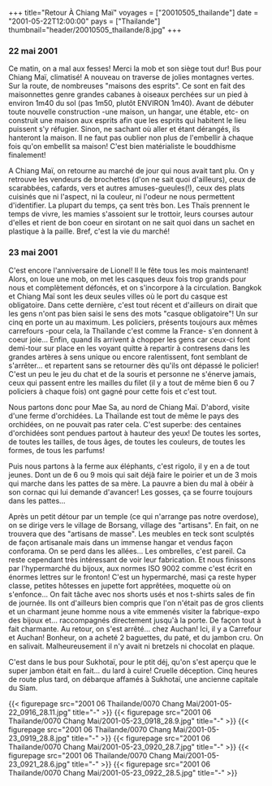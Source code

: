 +++
title="Retour À Chiang Maï"
voyages = ["20010505_thailande"]
date = "2001-05-22T12:00:00"
pays = ["Thailande"]
thumbnail="header/20010505_thailande/8.jpg"
+++
### 22 mai 2001

 Ce matin, on a mal aux fesses! Merci la mob et son siège tout dur! Bus pour 
Chiang Maï, climatisé! A nouveau on traverse de jolies montagnes vertes. Sur 
la route, de nombreuses "maisons des esprits". Ce sont en fait des maisonnettes 
genre grandes cabanes à oiseaux perchées sur un pied à environ 1m40 du sol (pas 
1m50, plutôt ENVIRON 1m40). Avant de débuter toute nouvelle construction -une 
maison, un hangar, une étable, etc- on construit une maison aux esprits afin 
que les esprits qui habitent le lieu puissent s'y réfugier. Sinon, ne sachant 
où aller et étant dérangés, ils hanteront la maison. Il ne faut pas oublier 
non plus de l'embellir à chaque fois qu'on embellit sa maison! C'est bien matérialiste 
le bouddhisme finalement!

A Chiang Maï, on retourne au marché de jour qui nous avait tant plu. On y retrouve 
les vendeurs de brochettes (d'on ne sait quoi d'ailleurs), ceux de scarabbées, 
cafards, vers et autres amuses-gueules(!), ceux des plats cuisinés que ni l'aspect, 
ni la couleur, ni l'odeur ne nous permettent d'identifier. La plupart du temps, 
ça sent très bon. Les Thaïs prennent le temps de vivre, les mamies s'assoient 
sur le trottoir, leurs courses autour d'elles et rient de bon coeur en sirotant 
on ne sait quoi dans un sachet en plastique à la paille. Bref, c'est la vie 
du marché!

### 23 mai 2001

C'est encore l'anniversaire de Lionel! Il le fête tous les mois maintenant! 
Alors, on loue une mob, on met les casques deux fois trop grands pour nous et 
complètement défoncés, et on s'incorpore à la circulation. Bangkok et Chiang 
Maï sont les deux seules villes où le port du casque est obligatoire. Dans cette 
dernière, c'est tout récent et d'ailleurs on dirait que les gens n'ont pas bien 
saisi le sens des mots "casque obligatoire"! Un sur cinq en porte un au maximum. 
Les policiers, présents toujours aux mêmes carrefours -pour cela, la Thaïlande 
c'est comme la France- s'en donnent à coeur joie... Enfin, quand ils arrivent 
à chopper les gens car ceux-ci font demi-tour sur place en les voyant quitte 
à repartir à contresens dans les grandes artères à sens unique ou encore ralentissent, 
font semblant de s'arrêter... et repartent sans se retourner dès qu'ils ont 
dépassé le policier! C'est un peu le jeu du chat et de la souris et personne 
ne s'énerve jamais, ceux qui passent entre les mailles du filet (il y a tout 
de même bien 6 ou 7 policiers à chaque fois) ont gagné pour cette fois et c'est 
tout.

Nous partons donc pour Mae Sa, au nord de Chiang Maï. D'abord, visite d'une 
ferme d'orchidées. La Thaïlande est tout de même le pays des orchidées, on ne 
pouvait pas rater cela. C'est superbe: des centaines d'orchidées sont pendues 
partout à hauteur des yeux! De toutes les sortes, de toutes les tailles, de 
tous âges, de toutes les couleurs, de toutes les formes, de tous les parfums!

Puis nous partons à la ferme aux éléphants, c'est rigolo, il y en a de tout 
jeunes. Dont un de 6 ou 9 mois qui sait déjà faire le poirier et un de 3 mois 
qui marche dans les pattes de sa mère. La pauvre a bien du mal à obéir à son 
cornac qui lui demande d'avancer! Les gosses, ça se fourre toujours dans les 
pattes...

Après un petit détour par un temple (ce qui n'arrange pas notre overdose), 
on se dirige vers le village de Borsang, village des "artisans". En fait, on 
ne trouvera que des "artisans de masse". Les meubles en teck sont sculptés de 
façon artisanale mais dans un immense hangar et vendus façon conforama. On se 
perd dans les allées... Les ombrelles, c'est pareil. Ca reste cependant très 
intéressant de voir leur fabrication. Et nous finissons par l'hypermarché du 
bijoux, aux normes ISO 9002 comme c'est écrit en énormes lettres sur le fronton! 
C'est un hypermarché, masi ça reste hyper classe, petites hôtesses en jupette 
fort apprêtées, moquette où on s'enfonce... On fait tâche avec nos shorts usés 
et nos t-shirts sales de fin de journée. Ils ont d'ailleurs bien compris que 
l'on n'était pas de gros clients et un charmant jeune homme nous a vite emmenés 
visiter la fabrique-expo des bijoux et... raccompagnés directement jusqu'à la 
porte. De façon tout à fait charmante. Au retour, on s'est arrêté... chez Auchan! 
Ici, il y a Carrefour et Auchan! Bonheur, on a acheté 2 baguettes, du paté, 
et du jambon cru. On en salivait. Malheureusement il n'y avait ni bretzels ni 
chocolat en plaque.

C'est dans le bus pour Sukhotaï, pour le ptit déj, qu'on s'est aperçu que le 
super jambon était en fait... du lard à cuire! Cruelle déception. Cinq heures 
de route plus tard, on débarque affamés à Sukhotaï, une ancienne capitale du 
Siam.


<div id="TOTO">{{< figurepage src="2001 06 Thailande/0070 Chang Mai/2001-05-22_0916_28.11.jpg" title="-"  >}}
{{< figurepage src="2001 06 Thailande/0070 Chang Mai/2001-05-23_0918_28.9.jpg" title="-"  >}}
{{< figurepage src="2001 06 Thailande/0070 Chang Mai/2001-05-23_0919_28.8.jpg" title="-"  >}}
{{< figurepage src="2001 06 Thailande/0070 Chang Mai/2001-05-23_0920_28.7.jpg" title="-"  >}}
{{< figurepage src="2001 06 Thailande/0070 Chang Mai/2001-05-23_0921_28.6.jpg" title="-"  >}}
{{< figurepage src="2001 06 Thailande/0070 Chang Mai/2001-05-23_0922_28.5.jpg" title="-"  >}}
</DIV>

